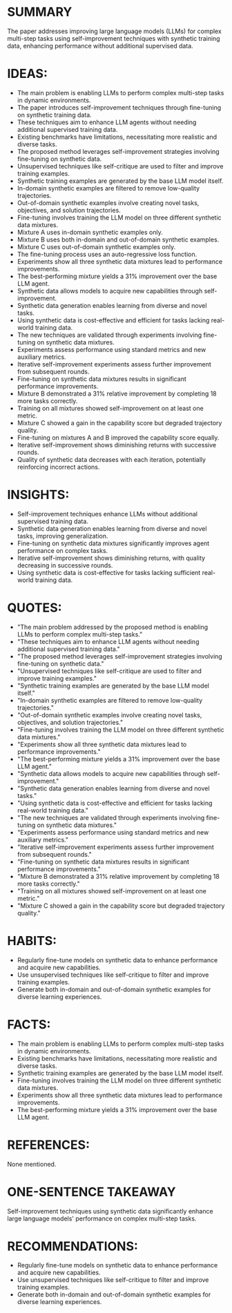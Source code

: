 # SUMMARY
The paper addresses improving large language models (LLMs) for complex multi-step tasks using self-improvement techniques with synthetic training data, enhancing performance without additional supervised data.

# IDEAS:
- The main problem is enabling LLMs to perform complex multi-step tasks in dynamic environments.
- The paper introduces self-improvement techniques through fine-tuning on synthetic training data.
- These techniques aim to enhance LLM agents without needing additional supervised training data.
- Existing benchmarks have limitations, necessitating more realistic and diverse tasks.
- The proposed method leverages self-improvement strategies involving fine-tuning on synthetic data.
- Unsupervised techniques like self-critique are used to filter and improve training examples.
- Synthetic training examples are generated by the base LLM model itself.
- In-domain synthetic examples are filtered to remove low-quality trajectories.
- Out-of-domain synthetic examples involve creating novel tasks, objectives, and solution trajectories.
- Fine-tuning involves training the LLM model on three different synthetic data mixtures.
- Mixture A uses in-domain synthetic examples only.
- Mixture B uses both in-domain and out-of-domain synthetic examples.
- Mixture C uses out-of-domain synthetic examples only.
- The fine-tuning process uses an auto-regressive loss function.
- Experiments show all three synthetic data mixtures lead to performance improvements.
- The best-performing mixture yields a 31% improvement over the base LLM agent.
- Synthetic data allows models to acquire new capabilities through self-improvement.
- Synthetic data generation enables learning from diverse and novel tasks.
- Using synthetic data is cost-effective and efficient for tasks lacking real-world training data.
- The new techniques are validated through experiments involving fine-tuning on synthetic data mixtures.
- Experiments assess performance using standard metrics and new auxiliary metrics.
- Iterative self-improvement experiments assess further improvement from subsequent rounds.
- Fine-tuning on synthetic data mixtures results in significant performance improvements.
- Mixture B demonstrated a 31% relative improvement by completing 18 more tasks correctly.
- Training on all mixtures showed self-improvement on at least one metric.
- Mixture C showed a gain in the capability score but degraded trajectory quality.
- Fine-tuning on mixtures A and B improved the capability score equally.
- Iterative self-improvement shows diminishing returns with successive rounds.
- Quality of synthetic data decreases with each iteration, potentially reinforcing incorrect actions.

# INSIGHTS:
- Self-improvement techniques enhance LLMs without additional supervised training data.
- Synthetic data generation enables learning from diverse and novel tasks, improving generalization.
- Fine-tuning on synthetic data mixtures significantly improves agent performance on complex tasks.
- Iterative self-improvement shows diminishing returns, with quality decreasing in successive rounds.
- Using synthetic data is cost-effective for tasks lacking sufficient real-world training data.

# QUOTES:
- "The main problem addressed by the proposed method is enabling LLMs to perform complex multi-step tasks."
- "These techniques aim to enhance LLM agents without needing additional supervised training data."
- "The proposed method leverages self-improvement strategies involving fine-tuning on synthetic data."
- "Unsupervised techniques like self-critique are used to filter and improve training examples."
- "Synthetic training examples are generated by the base LLM model itself."
- "In-domain synthetic examples are filtered to remove low-quality trajectories."
- "Out-of-domain synthetic examples involve creating novel tasks, objectives, and solution trajectories."
- "Fine-tuning involves training the LLM model on three different synthetic data mixtures."
- "Experiments show all three synthetic data mixtures lead to performance improvements."
- "The best-performing mixture yields a 31% improvement over the base LLM agent."
- "Synthetic data allows models to acquire new capabilities through self-improvement."
- "Synthetic data generation enables learning from diverse and novel tasks."
- "Using synthetic data is cost-effective and efficient for tasks lacking real-world training data."
- "The new techniques are validated through experiments involving fine-tuning on synthetic data mixtures."
- "Experiments assess performance using standard metrics and new auxiliary metrics."
- "Iterative self-improvement experiments assess further improvement from subsequent rounds."
- "Fine-tuning on synthetic data mixtures results in significant performance improvements."
- "Mixture B demonstrated a 31% relative improvement by completing 18 more tasks correctly."
- "Training on all mixtures showed self-improvement on at least one metric."
- "Mixture C showed a gain in the capability score but degraded trajectory quality."

# HABITS:
- Regularly fine-tune models on synthetic data to enhance performance and acquire new capabilities.
- Use unsupervised techniques like self-critique to filter and improve training examples.
- Generate both in-domain and out-of-domain synthetic examples for diverse learning experiences.

# FACTS:
- The main problem is enabling LLMs to perform complex multi-step tasks in dynamic environments.
- Existing benchmarks have limitations, necessitating more realistic and diverse tasks.
- Synthetic training examples are generated by the base LLM model itself.
- Fine-tuning involves training the LLM model on three different synthetic data mixtures.
- Experiments show all three synthetic data mixtures lead to performance improvements.
- The best-performing mixture yields a 31% improvement over the base LLM agent.

# REFERENCES:
None mentioned.

# ONE-SENTENCE TAKEAWAY
Self-improvement techniques using synthetic data significantly enhance large language models' performance on complex multi-step tasks.

# RECOMMENDATIONS:
- Regularly fine-tune models on synthetic data to enhance performance and acquire new capabilities.
- Use unsupervised techniques like self-critique to filter and improve training examples.
- Generate both in-domain and out-of-domain synthetic examples for diverse learning experiences.